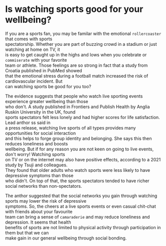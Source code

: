 # Is watching sports good for your wellbeing?  

If you are a sports fan, you may be familar with the emotional `rollercoaster` that comes with sports  
spectatorship. Whether you are part of buzzing crowd in a stadium or just watching at home on TV, it  
is easy to get caught up in the highs and lows when you celebrate or `commiserate` with your favorite  
team or athlete. Those feelings are so strong in fact that a study from Croatia published in PubMed showed  
that the emotional stress during a football match increased the risk of  cardiovascular incident. But  
can watching sports be good for you too?  

The evidence suggests that people who watch live sporting events experience greater wellbeing than those  
who don't. A study published in Frontiers and Publish Health by Anglia Ruskin University in the UK, found  
sports spectators felt less lonely and had higher scores for life satisfaction. Lead anthor ss said in  
a press release, watching live sports of all types provides many opportunities for social interaction  
and this helps to forge group identity and belonging. She says this then reduces loneliness and boosts  
wellbeing. But if for any reason you are not keen on going to live events, don't worry! Watching sports  
on TV or on the internet may also have positive effects, according to a 2021 study by Tsuji and colleagues.  
They found that older adults who watch sports were less likely to have depressive symptoms than those  
who didn't. On top of that, the sports spectators tended to have richer social networks than non-spectators.  

The anthor suggested that the social networks you gain through watching sports may lower the risk of depressive  
symptoms. So, the cheers at a live sports events or even casual chit-chat with friends about your favourite  
team can bring a sense of `camaraderie` and may reduce loneliness and depression. It seems that health  
benefits of sports are not limited to physical activity through participation in them but that we can  
make gain in our general wellbeing through social bonding.  

